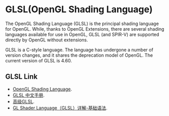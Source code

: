 # GLSL(OpenGL Shading Language)

The OpenGL Shading Language (GLSL) is the principal shading language for OpenGL. While, thanks to OpenGL Extensions, there are several shading languages available for use in OpenGL, GLSL (and SPIR-V) are supported directly by OpenGL without extensions.

GLSL is a C-style language. The language has undergone a number of version changes, and it shares the deprecation model of OpenGL. The current version of GLSL is 4.60.

## GLSL Link

-  [OpenGL Shading Language](https://www.khronos.org/opengl/wiki/OpenGL_Shading_Language).
-  [GLSL 中文手册](https://github.com/wshxbqq/GLSL-Card/).
-  [高级GLSL](https://learnopengl-cn.readthedocs.io/zh/latest/04%20Advanced%20OpenGL/08%20Advanced%20GLSL/).
-  [GL Shader Language（GLSL）详解-基础语法](https://zhuanlan.zhihu.com/p/349296191/).


